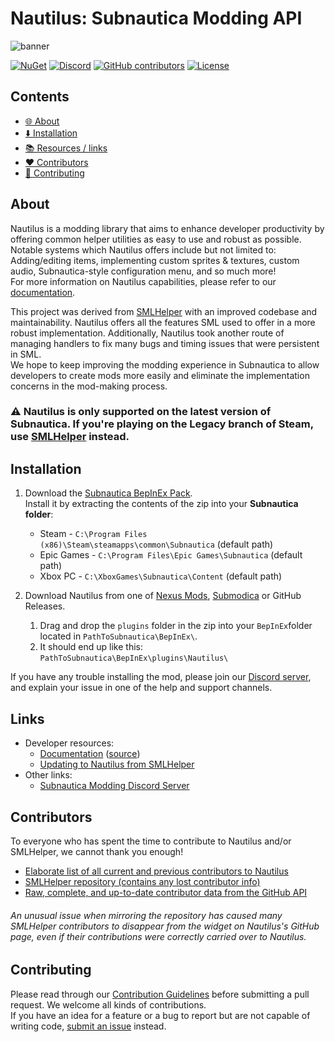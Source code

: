 # Nautilus: Subnautica Modding API

![banner](https://user-images.githubusercontent.com/71298690/233505405-e89fbc70-31c9-45a2-bb31-64e1f498d4a7.png)

[![NuGet](https://img.shields.io/nuget/vpre/Subnautica.Nautilus)](https://www.nuget.org/packages/Subnautica.Nautilus)
[![Discord](https://img.shields.io/discord/324207629784186882?logo=discord&logoColor=white)](https://discord.gg/UpWuWwq)
[![GitHub contributors](https://img.shields.io/github/contributors/SubnauticaModding/Nautilus?style=flat-square)](https://github.com/SubnauticaModding/Nautilus/graphs/contributors)
[![License](https://img.shields.io/github/license/SubnauticaModding/Nautilus?style=flat-square)](https://github.com/SubnauticaModding/Nautilus/blob/master/LICENSE.md)

## Contents
- [🌐 About](#about)
- [⬇️ Installation](#installation)
- [📚 Resources / links](#links)
- [❤️ Contributors](#contributors)
- [🤝 Contributing](#contributing)

## About

Nautilus is a modding library that aims to enhance developer productivity by offering common helper utilities as easy to use and robust as possible.
Notable systems which Nautilus offers include but not limited to: Adding/editing items, implementing custom sprites & textures, custom audio, Subnautica-style configuration menu, and so much more!  
For more information on Nautilus capabilities, please refer to our [documentation](https://subnauticamodding.github.io/Nautilus).  

This project was derived from [SMLHelper](https://github.com/SubnauticaModding/SMLHelper) with an improved codebase and maintainability. Nautilus offers all the features SML used to offer in a more robust implementation.
Additionally, Nautilus took another route of managing handlers to fix many bugs and timing issues that were persistent in SML.  
We hope to keep improving the modding experience in Subnautica to allow developers to create mods more easily and eliminate the implementation concerns in the mod-making process.

### ⚠️ Nautilus is only supported on the latest version of Subnautica. If you're playing on the Legacy branch of Steam, use [SMLHelper](https://github.com/SubnauticaModding/SMLHelper) instead.

## Installation
1. Download the [Subnautica BepInEx Pack](https://www.nexusmods.com/subnautica/mods/1108).  
   Install it by extracting the contents of the zip into your <b>Subnautica folder</b>:
   - Steam - `C:\Program Files (x86)\Steam\steamapps\common\Subnautica` (default path)
   - Epic Games - `C:\Program Files\Epic Games\Subnautica` (default path)
   - Xbox  PC - `C:\XboxGames\Subnautica\Content` (default path)
   
2. Download Nautilus from one of [Nexus Mods](https://www.youtube.com/watch?v=dQw4w9WgXcQ), [Submodica](https://www.youtube.com/watch?v=dQw4w9WgXcQ) or GitHub Releases.
   1. Drag and drop the `plugins` folder in the zip into your `BepInEx`folder located in `PathToSubnautica\BepInEx\`.
   2. It should end up like this: `PathToSubnautica\BepInEx\plugins\Nautilus\`

If you have any trouble installing the mod, please join our [Discord server](https://discord.gg/UpWuWwq), and explain your issue in one of the help and support channels.

## Links
* Developer resources:
  * [Documentation](https://subnauticamodding.github.io/Nautilus) ([source](https://github.com/SubnauticaModding/Nautilus/tree/docs/Nautilus/Documentation))
  * [Updating to Nautilus from SMLHelper](https://subnauticamodding.github.io/Nautilus/guides/sml2-to-nautilus.html)
* Other links:
  * [Subnautica Modding Discord Server](https://discord.gg/UpWuWwq)

## Contributors
To everyone who has spent the time to contribute to Nautilus and/or SMLHelper, we cannot thank you enough!
* [Elaborate list of all current and previous contributors to Nautilus](https://github.com/SubnauticaModding/Nautilus/blob/authors-list/AUTHORS.md)
* [SMLHelper repository (contains any lost contributor info)](https://github.com/SubnauticaModding/SMLHelper)
* [Raw, complete, and up-to-date contributor data from the GitHub API](https://api.github.com/repos/SubnauticaModding/Nautilus/contributors)

###### An unusual issue when mirroring the repository has caused many SMLHelper contributors to disappear from the widget on Nautilus's GitHub page, even if their contributions were correctly carried over to Nautilus.

## Contributing
Please read through our [Contribution Guidelines](CONTRIBUTING.md) before submitting a pull request. We welcome all kinds of contributions.  
If you have an idea for a feature or a bug to report but are not capable of writing code, [submit an issue](https://github.com/SubnauticaModding/Nautilus/issues/new) instead.
